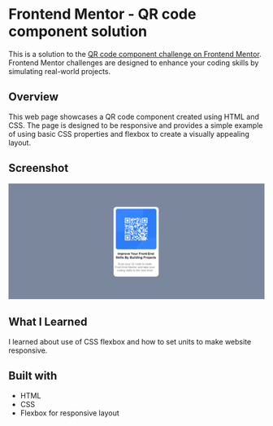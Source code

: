 # Frontend Mentor - QR code component solution

This is a solution to the [QR code component challenge on Frontend Mentor](https://www.frontendmentor.io/challenges/qr-code-component-iux_sIO_H). 
Frontend Mentor challenges are designed to enhance your coding skills by simulating real-world projects.

## Overview

This web page showcases a QR code component created using HTML and CSS. The page is designed to be responsive and provides 
a simple example of using basic CSS properties and flexbox to create a visually appealing layout.

## Screenshot
![Screenshot](https://github.com/amrita150/100-Projects-In-100-Days/blob/main/Day%201/Screenshot.png)

## What I Learned
I learned about use of CSS flexbox and how to set units to make website responsive. 

## Built with
- HTML
- CSS
- Flexbox for responsive layout


